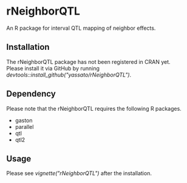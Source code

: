 # rNeighborQTL
An R package for interval QTL mapping of neighbor effects.  

## Installation
The rNeighborQTL package has not been registered in CRAN yet.  
Please install it via GitHub by running *devtools::install_github("yassato/rNeighborQTL")*.  

## Dependency
Please note that the rNeighborQTL requires the following R packages.  
- gaston
- parallel
- qtl
- qtl2

## Usage
Please see *vignette("rNeighborQTL")* after the installation.  
